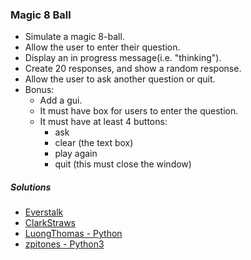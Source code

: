 ### Magic 8 Ball
- Simulate a magic 8-ball.
- Allow the user to enter their question.
- Display an in progress message(i.e. "thinking").
- Create 20 responses, and show a random response.
- Allow the user to ask another question or quit.
- Bonus:
  - Add a gui.
  - It must have box for users to enter the question.
  - It must have at least 4 buttons:
    - ask
    - clear (the text box)
    - play again
    - quit (this must close the window)

##### Solutions
- [Everstalk](https://github.com/Everstalk/BP/blob/master/Magic-8-Ball.py)
- [ClarkStraws](https://github.com/ClarkStraws/8_Ball9000#8_ball9000)
- [LuongThomas - Python](https://github.com/luongthomas/Python-Mini-Projects/tree/master/Magic%208%20Ball)
- [zpitones - Python3](https://github.com/zpitones/beginner-projects/blob/master/projects/Solutions/magic-8-ball.py)
